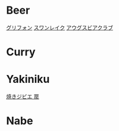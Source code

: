 # Beer
[グリフォン](http://tabelog.com/tokyo/A1303/A130301/13053765/)
[スワンレイク](http://www.swanlake.co.jp/main/)
[アウグスビアクラブ](http://www.augustbeerclub.jp/)

# Curry

# Yakiniku
[焼きジビエ 罠](http://tabelog.com/tokyo/A1310/A131002/13152588/)

# Nabe
